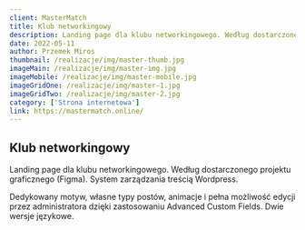 ```yaml
---
client: MasterMatch
title: Klub networkingowy
description: Landing page dla klubu networkingowego. Według dostarczonego projektu graficznego (Figma). System zarządzania treścią Wordpress. 
date: 2022-05-11
author: Przemek Miros
thumbnail: /realizacje/img/master-thumb.jpg
imageMain: /realizacje/img/master-img.jpg
imageMobile: /realizacje/img/master-mobile.jpg
imageGridOne: /realizacje/img/master-1.jpg
imageGridTwo: /realizacje/img/master-2.jpg
category: ['Strona internetowa']
link: https://mastermatch.online/
---
```


## Klub networkingowy

Landing page dla klubu networkingowego. Według dostarczonego projektu graficznego (Figma). System zarządzania treścią Wordpress. 

Dedykowany motyw, własne typy postów, animacje i pełna możliwość edycji przez administratora dzięki zastosowaniu Advanced Custom Fields. Dwie wersje językowe.

